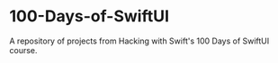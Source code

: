 # 100-Days-of-SwiftUI
 A repository of projects from Hacking with Swift's 100 Days of SwiftUI course.
